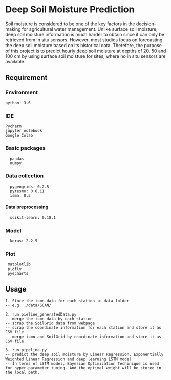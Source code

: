 # Deep Soil Moisture Prediction
Soil moisture is considered to be one of the key factors in the decision-making for
agricultural water management. Unlike surface soil moisture, deep soil moisture
information is much harder to obtain since it can only be retrieved from in situ
sensors. However, most studies focus on forecasting the deep soil moisture based
on its historical data. Therefore, the purpose of this project is to predict hourly
deep soil moisture at depths of 20, 50 and 100 cm by using surface soil moisture
for sites, where no in situ sensors are available. 

## Requirement
### Environment
```
python: 3.6
```
### IDE
```
Pycharm
jupyter notebook
Google Colab
```
### Basic packages
```
  pandas
  numpy
```

### Data collection
```
  pygeogrids: 0.2.5
  pytesmo: 0.6.11
  ismn: 0.3
```
#### Data preprocessing
```
  scikit-learn: 0.18.1
```
### Model
```
  keras: 2.2.5
```
### Plot
```
 matplotlib
 plotly
 pyecharts
```

## Usage
```
1. Store the ismn data for each station in data folder
-- e.g. ./data/SCAN/

2. run pieline_generatedData.py
-- merge the ismn data by each station 
-- scrap the SoilGrid data from webpage
-- scrap the coordinate information for each station and store it as CSV file.
-- merge ismn and SoilGrid by coordinate information and store it as CSV file.

3. run pipeline.py
-- predict the deep soil moisture by Linear Regression, Exponentially Weighted Linear Regression and deep learning LSTM model
-- In terms of LSTM model, Bayesian Optimization Techinique is used for hyper-parameter tuning. And the optimal weight will be stored in the local path.
```
